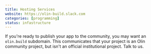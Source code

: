 ```yaml
---
title: Hosting Services
website: https://olin-build.slack.com
categories: [programming]
status: infastructure
---
```


If you're ready to publish your app to the community, you may want an `olin.build` subdomain. This communicates that your project is an Olin community project, but isn't an official institutional project. Talk to us.
